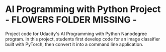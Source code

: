 # AI Programming with Python Project - FLOWERS FOLDER MISSING - 

Project code for Udacity's AI Programming with Python Nanodegree program. In this project, students first develop code for an image classifier built with PyTorch, then convert it into a command line application.
